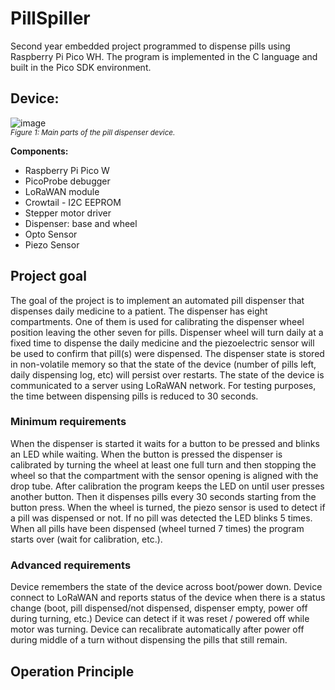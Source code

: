 # PillSpiller
Second year embedded project programmed to dispense pills using Raspberry Pi Pico WH.
The program is implemented in the C language and built in the Pico SDK environment.

## Device:
![image](https://github.com/Gemmus/PillSpiller/assets/112064697/641524c7-6315-4df3-8b06-687cce7da123)
<br>
<small>_Figure 1: Main parts of the pill dispenser device._</small>

<b>Components:</b>
<ul>
      <li>Raspberry Pi Pico W</li>
      <li> PicoProbe debugger</li>
      <li>LoRaWAN module</li>
      <li>Crowtail - I2C EEPROM</li>
      <li>Stepper motor driver</li>
      <li>Dispenser: base and wheel</li>
      <li>Opto Sensor</li>
      <li>Piezo Sensor</li>
</ul>



## Project goal
The goal of the project is to implement an automated pill dispenser that dispenses daily medicine to
a patient. The dispenser has eight compartments. One of them is used for calibrating the dispenser
wheel position leaving the other seven for pills. Dispenser wheel will turn daily at a fixed time to
dispense the daily medicine and the piezoelectric sensor will be used to confirm that pill(s) were
dispensed. The dispenser state is stored in non-volatile memory so that the state of the device
(number of pills left, daily dispensing log, etc) will persist over restarts. The state of the device is
communicated to a server using LoRaWAN network.
For testing purposes, the time between dispensing pills is reduced to 30 seconds. 

### Minimum requirements
When the dispenser is started it waits for a button to be pressed and blinks an LED while waiting.
When the button is pressed the dispenser is calibrated by turning the wheel at least one full turn and
then stopping the wheel so that the compartment with the sensor opening is aligned with the drop
tube.
After calibration the program keeps the LED on until user presses another button. Then it dispenses
pills every 30 seconds starting from the button press. When the wheel is turned, the piezo sensor is
used to detect if a pill was dispensed or not. If no pill was detected the LED blinks 5 times. When all
pills have been dispensed (wheel turned 7 times) the program starts over (wait for calibration, etc.).

### Advanced requirements
Device remembers the state of the device across boot/power down.
Device connect to LoRaWAN and reports status of the device when there is a status change (boot, pill
dispensed/not dispensed, dispenser empty, power off during turning, etc.)
Device can detect if it was reset / powered off while motor was turning.
Device can recalibrate automatically after power off during middle of a turn without dispensing the
pills that still remain.

## Operation Principle
